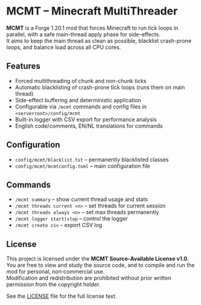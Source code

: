 # MCMT – Minecraft MultiThreader

**MCMT** is a Forge 1.20.1 mod that forces Minecraft to run tick loops in parallel, with a safe main-thread apply phase for side-effects.  
It aims to keep the main thread as clean as possible, blacklist crash-prone loops, and balance load across all CPU cores.

## Features
- Forced multithreading of chunk and non-chunk ticks
- Automatic blacklisting of crash-prone tick loops (runs them on main thread)
- Side-effect buffering and deterministic application
- Configurable via `/mcmt` commands and config files in `<serverroot>/config/mcmt`
- Built-in logger with CSV export for performance analysis
- English code/comments, EN/NL translations for commands

## Configuration
- `config/mcmt/blacklist.txt` – permanently blacklisted classes
- `config/mcmt/mcmtconfig.toml` – main configuration file

## Commands
- `/mcmt summary` – show current thread usage and stats
- `/mcmt threads current <n>` – set threads for current session
- `/mcmt threads always <n>` – set max threads permanently
- `/mcmt logger start|stop` – control the logger
- `/mcmt create csv` – export CSV log

## License
This project is licensed under the **MCMT Source‑Available License v1.0**.  
You are free to view and study the source code, and to compile and run the mod for personal, non‑commercial use.  
Modification and redistribution are prohibited without prior written permission from the copyright holder.

See the [LICENSE](LICENSE) file for the full license text.
